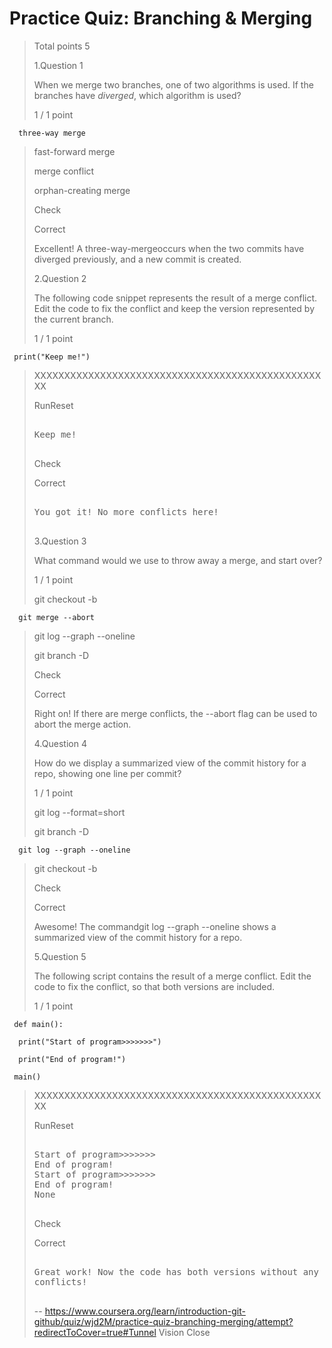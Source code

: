 # Practice Quiz: Branching & Merging
> 
> Total points 5
> 
>  1.Question 1
> 
> When we merge two branches, one of two algorithms is used. If the branches have _diverged_, which algorithm is used?
> 
> 1 / 1 point 
> 

      three-way merge 
> 
>  fast-forward merge 
> 
>  merge conflict 
> 
>  orphan-creating merge 
> 
> Check
> 
> Correct
> 
> Excellent! A three-way-mergeoccurs when the two commits have diverged previously, and a new commit is created.
> 
>  2.Question 2
> 
> The following code snippet represents the result of a merge conflict. Edit the code to fix the conflict and keep the version represented by the current branch.
> 
> 1 / 1 point 
> 

     print("Keep me!")
> 
> XXXXXXXXXXXXXXXXXXXXXXXXXXXXXXXXXXXXXXXXXXXXXXXXXX
> 
> RunReset
> 
> <pre class="rc-ConsoleOutput">
> 
> Keep me!
> 
> </pre>
> 
> Check
> 
> Correct
> 
> <pre>
> 
> You got it! No more conflicts here!
> 
> </pre>
> 
>  3.Question 3
> 
> What command would we use to throw away a merge, and start over?
> 
> 1 / 1 point 
> 
>  git checkout -b <branch> 
> 

      git merge --abort 
> 
>  git log --graph --oneline 
> 
>  git branch -D <name> 
> 
> Check
> 
> Correct
> 
> Right on! If there are merge conflicts, the --abort flag can be used to abort the merge action.
> 
>  4.Question 4
> 
> How do we display a summarized view of the commit history for a repo, showing one line per commit?
> 
> 1 / 1 point 
> 
>  git log --format=short 
> 
>  git branch -D <name> 
> 

      git log --graph --oneline 
> 
>  git checkout -b <branch> 
> 
> Check
> 
> Correct
> 
> Awesome! The commandgit log --graph --oneline shows a summarized view of the commit history for a repo.
> 
>  5.Question 5
> 
> The following script contains the result of a merge conflict. Edit the code to fix the conflict, so that both versions are included.
> 
> 1 / 1 point 
> 

     def main():
     
      print("Start of program>>>>>>>")
     
      print("End of program!")
     
     main()
> 
> XXXXXXXXXXXXXXXXXXXXXXXXXXXXXXXXXXXXXXXXXXXXXXXXXX
> 
> RunReset
> 
> <pre class="rc-ConsoleOutput">
> 
> Start of program>>>>>>>
> End of program!
> Start of program>>>>>>>
> End of program!
> None
> 
> </pre>
> 
> Check
> 
> Correct
> 
> <pre>
> 
> Great work! Now the code has both versions without any
> conflicts!
> 
> </pre>
>
> -- https://www.coursera.org/learn/introduction-git-github/quiz/wjd2M/practice-quiz-branching-merging/attempt?redirectToCover=true#Tunnel Vision Close
